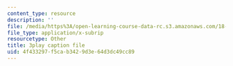 ```yaml
---
content_type: resource
description: ''
file: /media/https%3A/open-learning-course-data-rc.s3.amazonaws.com/18-217-graph-theory-and-additive-combinatorics-fall-2019/4f433297f5cab3429d3e64d3dc49cc89_4626663.srt
file_type: application/x-subrip
resourcetype: Other
title: 3play caption file
uid: 4f433297-f5ca-b342-9d3e-64d3dc49cc89
---
```

